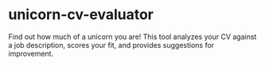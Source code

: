 # unicorn-cv-evaluator
Find out how much of a unicorn you are!
This tool analyzes your CV against a job description, scores your fit, and provides suggestions for improvement.
